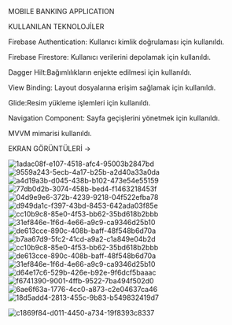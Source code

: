 MOBILE BANKING APPLICATION

KULLANILAN TEKNOLOJİLER

Firebase Authentication: Kullanıcı kimlik doğrulaması için kullanıldı.

Firebase Firestore: Kullanıcı verilerini depolamak için kullanıldı.

Dagger Hilt:Bağımlılıkların enjekte edilmesi için kullanıldı.

View Binding: Layout dosyalarına erişim sağlamak için kullanıldı.

Glide:Resim yükleme işlemleri için kullanıldı.

Navigation Component: Sayfa geçişlerini yönetmek için kullanıldı.

MVVM mimarisi kullanıldı.

EKRAN GÖRÜNTÜLERİ ->

![1adac08f-e107-4518-afc4-95003b2847bd](https://github.com/berfinilik/Mobile-Banking-Application/assets/140311905/89a5b9d7-1ac8-4d45-bd47-dc22a410cda0) 
![9559a243-5ecb-4a17-b25b-a2d40a33a0da](https://github.com/berfinilik/Mobile-Banking-Application/assets/140311905/1688a893-ed27-483a-bc87-3a0d189b5d09)
![a4d19a3b-d045-438b-b102-473e54e55159](https://github.com/berfinilik/Mobile-Banking-Application/assets/140311905/30003300-03fa-4919-a158-e4001828b742)
![77db0d2b-3074-458b-bed4-f1463218453f](https://github.com/berfinilik/Mobile-Banking-Application/assets/140311905/88a7dc56-3842-4e1d-a4f9-1e4b1de60c7d)
![04d9e9e6-372b-4239-9218-04f522efba78](https://github.com/berfinilik/Mobile-Banking-Application/assets/140311905/8c5fdf9d-2a05-4e59-94c6-0c5a3a681749)
![d949da1c-f397-43bd-8453-642ada03f85e](https://github.com/berfinilik/Mobile-Banking-Application/assets/140311905/7db04e4f-8eb5-416c-a764-078eff82c7fe)
![cc10b9c8-85e0-4f53-bb62-35bd618b2bbb](https://github.com/berfinilik/Mobile-Banking-Application/assets/140311905/7d852753-2f5d-4b16-b407-a8364d0d303e)
![31ef846e-1f6d-4e66-a9c9-ca9346d25b10](https://github.com/berfinilik/Mobile-Banking-Application/assets/140311905/4168ae59-ff34-423e-962e-077785e2f377)
![de613cce-890c-408b-baff-48f548b6d70a](https://github.com/berfinilik/Mobile-Banking-Application/assets/140311905/b78a60b4-d5b4-4c42-af85-e070026676a8)
![b7aa67d9-5fc2-41cd-a9a2-c1a849e04b2d](https://github.com/berfinilik/Mobile-Banking-Application/assets/140311905/de1f8014-d00f-4158-bdfa-fd25f5cb8082)
![cc10b9c8-85e0-4f53-bb62-35bd618b2bbb](https://github.com/berfinilik/Mobile-Banking-Application/assets/140311905/4831bb73-aba4-4440-a272-0b48f23a7538)
![de613cce-890c-408b-baff-48f548b6d70a](https://github.com/berfinilik/Mobile-Banking-Application/assets/140311905/fddf9d86-f28b-475d-a705-221884be9072)
![31ef846e-1f6d-4e66-a9c9-ca9346d25b10](https://github.com/berfinilik/Mobile-Banking-Application/assets/140311905/cf9ef886-48b8-4c86-9578-140845603258)
![d64e17c6-529b-426e-b92e-9f6dcf5baaac](https://github.com/berfinilik/Mobile-Banking-Application/assets/140311905/a42da08f-6b9c-4883-804d-99afa8b5107c)
![f6741390-9001-4ffb-9522-7ba494f502d0](https://github.com/berfinilik/Mobile-Banking-Application/assets/140311905/75b5ea92-3047-4a63-b51a-73f8e08489b5)
![6ae6f63a-1776-4cc0-a873-c2e04637ca46](https://github.com/berfinilik/Mobile-Banking-Application/assets/140311905/af15e3ad-c028-4493-a037-016d20819a83)
![18d5add4-2813-455c-9b83-b549832419d7](https://github.com/berfinilik/Mobile-Banking-Application/assets/140311905/47e0f383-e3ab-47ae-9a7c-b6424c1ed4bc)

![c1869f84-d011-4450-a734-19f8393c8337](https://github.com/berfinilik/Mobile-Banking-Application/assets/140311905/a97243d5-a04a-4ec6-a6ea-4aa9c36aaf9c)
